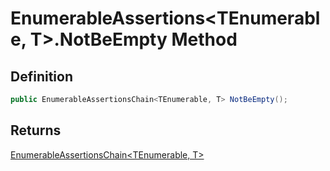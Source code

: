 # EnumerableAssertions&lt;TEnumerable, T&gt;.NotBeEmpty Method
## Definition

```c#
public EnumerableAssertionsChain<TEnumerable, T> NotBeEmpty();
```

## Returns

[EnumerableAssertionsChain&lt;TEnumerable, T&gt;](MrKWatkins.Assertions.EnumerableAssertionsChain-2.md)
